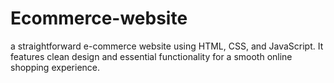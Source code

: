 # Ecommerce-website
a straightforward e-commerce website using HTML, CSS, and JavaScript. It features clean design and essential functionality for a smooth online shopping experience.
